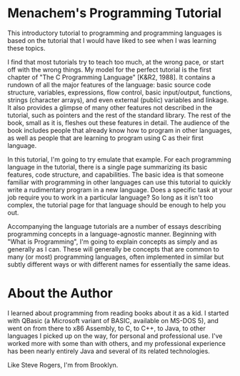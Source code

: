 # Menachem's Programming Tutorial

This introductory tutorial to programming and programming languages is based on
the tutorial that I would have liked to see when I was learning these topics.

I find that most tutorials try to teach too much, at the wrong pace, or start
off with the wrong things.  My model for the perfect tutorial is the first
chapter of "The C Programming Language" [K&R2, 1988].  It contains a rundown of
all the major features of the language: basic source code structure, variables,
expressions, flow control, basic input/output, functions, strings (character
arrays), and even external (public) variables and linkage.  It also provides a
glimpse of many other features not described in the tutorial, such as pointers
and the rest of the standard library.  The rest of the book, small as it is,
fleshes out these features in detail.  The audience of the book includes people
that already know how to program in other languages, as well as people that are
learning to program using C as their first language.

In this tutorial, I'm going to try emulate that example.  For each programming
language in the tutorial, there is a single page summarizing its basic
features, code structure, and capabilities.  The basic idea is that someone
familiar with programming in other languages can use this tutorial to quickly
write a rudimentary program in a new language.  Does a specific task at your
job require you to work in a particular language?  So long as it isn't too
complex, the tutorial page for that language should be enough to help you out.

Accompanying the language tutorials are a number of essays describing
programming concepts in a language-agnostic manner.  Beginning with "What is
Programming", I'm going to explain concepts as simply and as generally as I
can.  These will generally be concepts that are common to many (or most)
programming languages, often implemented in similar but subtly different ways
or with different names for essentially the same ideas.

# About the Author
I learned about programming from reading books about it as a kid.  I started
with QBasic (a Microsoft variant of BASIC, available on MS-DOS 5), and went on
from there to x86 Assembly, to C, to C++, to Java, to other languages I picked
up on the way, for personal and professional use.  I've worked more with some
than with others, and my professional experience has been nearly entirely Java
and several of its related technologies.

Like Steve Rogers, I'm from Brooklyn.

